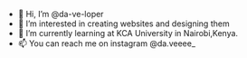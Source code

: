 - 👋 Hi, I’m @da-ve-loper
- 👀 I’m interested in creating websites and designing them
- 🌱 I’m currently learning at KCA University in Nairobi,Kenya.
- 📫 You can reach me on instagram  @da.veeee_
